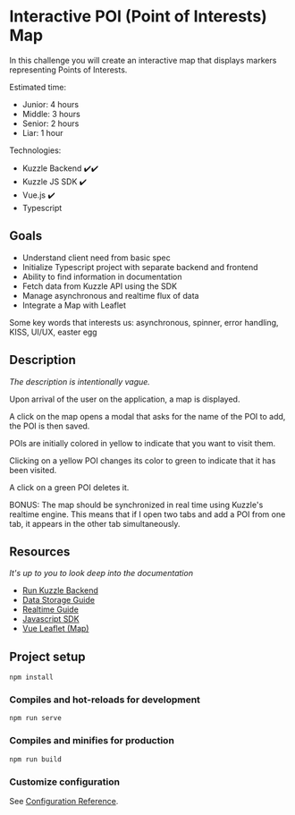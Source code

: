 # Interactive POI (Point of Interests) Map

In this challenge you will create an interactive map that displays markers representing Points of Interests.

Estimated time:

- Junior: 4 hours
- Middle: 3 hours
- Senior: 2 hours
- Liar: 1 hour

Technologies:

- Kuzzle Backend  ✔️✔️
- Kuzzle JS SDK ✔️
- Vue.js ✔️
- Typescript

## Goals

- Understand client need from basic spec
- Initialize Typescript project with separate backend and frontend 
- Ability to find information in documentation 
- Fetch data from Kuzzle API using the SDK
- Manage asynchronous and realtime flux of data
- Integrate a Map with Leaflet

Some key words that interests us: asynchronous, spinner, error handling, KISS, UI/UX, easter egg

## Description

_The description is intentionally vague._

Upon arrival of the user on the application, a map is displayed.

A click on the map opens a modal that asks for the name of the POI to add, the POI is then saved.

POIs are initially colored in yellow to indicate that you want to visit them.

Clicking on a yellow POI changes its color to green to indicate that it has been visited.

A click on a green POI deletes it.

BONUS: The map should be synchronized in real time using Kuzzle's realtime engine. This means that if I open two tabs and add a POI from one tab, it appears in the other tab simultaneously.

## Resources

_It's up to you to look deep into the documentation_

- [Run Kuzzle Backend](https://docs.kuzzle.io/core/2/guides/getting-started/run-kuzzle/)
- [Data Storage Guide](https://docs.kuzzle.io/core/2/guides/main-concepts/data-storage/)
- [Realtime Guide](https://docs.kuzzle.io/core/2/guides/main-concepts/realtime-engine/)
- [Javascript SDK](https://docs.kuzzle.io/sdk/js/7/)
- [Vue Leaflet (Map)](https://github.com/vue-leaflet/vue-leaflet)


## Project setup
```
npm install
```

### Compiles and hot-reloads for development
```
npm run serve
```

### Compiles and minifies for production
```
npm run build
```

### Customize configuration
See [Configuration Reference](https://cli.vuejs.org/config/).
